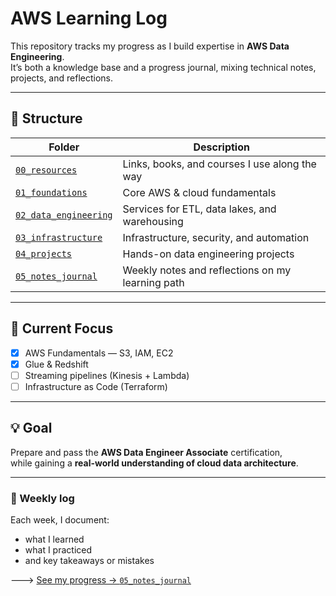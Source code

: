 # AWS Learning Log

This repository tracks my progress as I build expertise in **AWS Data Engineering**.  
It’s both a knowledge base and a progress journal, mixing technical notes, projects, and reflections.

---

## 🧱 Structure

| Folder | Description |
|---------|--------------|
| [`00_resources`](./00_resources) | Links, books, and courses I use along the way |
| [`01_foundations`](./01_foundations) | Core AWS & cloud fundamentals |
| [`02_data_engineering`](./02_data_engineering) | Services for ETL, data lakes, and warehousing |
| [`03_infrastructure`](./03_infrastructure) | Infrastructure, security, and automation |
| [`04_projects`](./04_projects) | Hands-on data engineering projects |
| [`05_notes_journal`](./05_notes_journal) | Weekly notes and reflections on my learning path |

---

## 🧩 Current Focus
- [x] AWS Fundamentals — S3, IAM, EC2  
- [x] Glue & Redshift  
- [ ] Streaming pipelines (Kinesis + Lambda)  
- [ ] Infrastructure as Code (Terraform)

---

## 💡 Goal
Prepare and pass the **AWS Data Engineer Associate** certification,  
while gaining a **real-world understanding of cloud data architecture**.

---

### 📆 Weekly log
Each week, I document:
- what I learned  
- what I practiced  
- and key takeaways or mistakes

🡒 [See my progress → `05_notes_journal`](./05_notes_journal)
